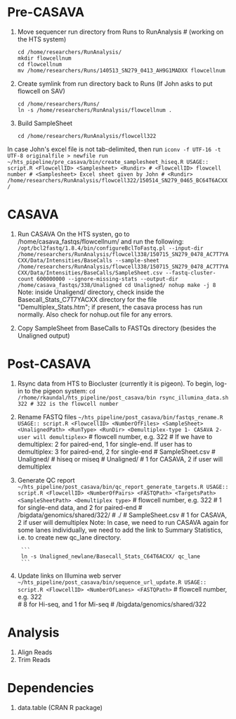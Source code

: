 Pre-CASAVA
==========
1. Move sequencer run directory from Runs to RunAnalysis # (working on the HTS system)
    ```
    cd /home/researchers/RunAnalysis/
    mkdir flowcellnum
    cd flowcellnum
    mv /home/researchers/Runs/140513_SN279_0413_AH9G1MADXX flowcellnum
    ```
2. Create symlink from run directory back to Runs (If John asks to put flowcell on SAV)
    ```
    cd /home/researchers/Runs/
    ln -s /home/researchers/RunAnalysis/flowcellnum .
    ```
3. Build SampleSheet
    ```
    cd /home/researchers/RunAnalysis/flowcell322
    ```
In case John's excel file is not tab-delimited, then run
    ```
    iconv -f UTF-16 -t UTF-8 originalfile > newfile
    run ~/hts_pipeline/pre_casava/bin/create_samplesheet_hiseq.R
    USAGE:: script.R <FlowcellID> <Samplesheet> <Rundir>
    # <FlowcellID> flowcell number
    # <Samplesheet> Excel sheet given by John
    # <Rundir>  /home/researchers/RunAnalysis/flowcell322/150514_SN279_0465_BC64T6ACXX/
    ```

CASAVA
======
1. Run CASAVA
On the HTS systen, go to /home/casava_fastqs/flowcellnum/ and run the following:
        ```
        /opt/bcl2fastq/1.8.4/bin/configureBclToFastq.pl --input-dir /home/researchers/RunAnalysis/flowcell338/150715_SN279_0478_AC7T7YACXX/Data/Intensities/BaseCalls --sample-sheet /home/researchers/RunAnalysis/flowcell338/150715_SN279_0478_AC7T7YACXX/Data/Intensities/BaseCalls/SampleSheet.csv --fastq-cluster-count 600000000 --ignore-missing-stats --output-dir /home/casava_fastqs/338/Unaligned
        cd Unaligned/
        nohup make -j 8
        ```
Note: inside Unaligend/ directory, check inside the Basecall_Stats_C7T7YACXX directory for the file "Demultiplex_Stats.htm"; if present, the casava process has run normally. Also check for nohup.out file for any errors. 

2. Copy SampleSheet from BaseCalls to FASTQs directory (besides the Unaligned output)

Post-CASAVA
===========
1. Rsync data from HTS to Biocluster (currently it is pigeon). To begin, log-in to the pigeon system:
        ```
        cd /rhome/rkaundal/hts_pipeline/post_casava/bin
        rsync_illumina_data.sh 322 # 322 is the flowcell number
        ```
2. Rename FASTQ files
        ```
        ~/hts_pipeline/post_casava/bin/fastqs_rename.R
        USAGE:: script.R <FlowcellID> <NumberOfFiles> <SampleSheet> <UnalignedPath> <RunType> <RunDir> <Demultiplex-type 1- CASAVA 2- user will demultiplex>
        ```
        # <FlowcellID> flowcell number, e.g. 322
        # <NumberOfFiles> If we have to demultiplex: 2 for paired-end, 1 for single-end. If user has to demultiplex: 3 for paired-end, 2 for single-end
        # <SampleSheet> SampleSheet.csv
        # <UnalignedPath> Unaligned/
        # <RunType> hiseq or miseq
        # <RunDir> Unaligned/
        # <Demultiplex-type> 1 for CASAVA, 2 if user will demultiplex
3. Generate QC report
        ```
        ~/hts_pipeline/post_casava/bin/qc_report_generate_targets.R
        USAGE:: script.R <FlowcellID> <NumberOfPairs> <FASTQPath> <TargetsPath> <SampleSheetPath> <Demultiplex type>
        ```
        # <FlowcellID> flowcell number, e.g. 322 
        # <NumberOfPairs> 1 for single-end data, and 2 for paired-end
        # <FASTQPath> /bigdata/genomics/shared/322/
        # <TargetsPath> ./
        # <SampleSheetPath> SampleSheet.csv
        # <Demultiplex type> 1 for CASAVA, 2 if user will demultiplex
Note: In case, we need to run CASAVA again for some lanes individually, we need to add the link to Summary Statistics, i.e. to create new qc_lane directory.
            
        ```
        ln -s Unaligned_newlane/Basecall_Stats_C64T6ACXX/ qc_lane
        ```
4. Update links on Illumina web server
        ```
        ~/hts_pipeline/post_casava/bin/sequence_url_update.R
        USAGE:: script.R <FlowcellID> <NumberOfLanes> <FASTQPath>
        ```
        # <FlowcellID> flowcell number, e.g. 322             
        # <NumberOfLanes> 8 for Hi-seq, and 1 for Mi-seq
        # <FASTQPath> /bigdata/genomics/shared/322

Analysis
========
1. Align Reads
2. Trim Reads

Dependencies
============
1. data.table (CRAN R package)
